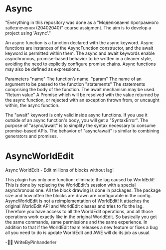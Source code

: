 # Async
"Everything in this repository was done as a "Моделювання програмного забезпечення (20402040)" course assigment.
 The aim is to develop a project using 'Async'."


An async function is a function declared with the async keyword. Async functions are instances of the AsyncFunction constructor, and the await keyword is permitted within them. The async and await keywords enable asynchronous, promise-based behavior to be written in a cleaner style, avoiding the need to explicitly configure promise chains.
Async functions may also be defined as expressions.


 Parameters
 "name" The function’s name.
 "param" The name of an argument to be passed to the function 
 "statements" The statements comprising the body of the function.  The await mechanism may be used.
 "Return value" A Promise which will be resolved with the value returned by the async function, or rejected with an exception thrown from, or uncaught within, the async function.

The "await" keyword is only valid inside async functions. If you use it outside of an async function's body, you will get a "SyntaxError".
The purpose of "async/await" is to simplify the syntax necessary to consume promise-based APIs. The behavior of "async/await" is similar to combining generators and promises.

                                                                                                 
 
AsyncWorldEdit
==============


Async WorldEdit - Edit millions of blocks without lag!

This plugin has only one function: eliminate the lag caused by WorldEdit! 
This is done by replacing the WorldEdit's session with a special asynchronous 
one. All the block drawing is done in packages. The package size and how often
the blocks are drawn are configurable in the config. AsyncWorldEdit is not a
reimplementation of WorldEdit! It attaches the original WorldEdit API and 
WorldEdit classes and tries to fix the lag. Therefore you have access to all
the WorldEdit operations, and all those operations work exactly like in the 
original WorldEdit. So basically you get the same commands, same permissions 
and the same experience. In addition to that if the WorldEdit team releases a new 
feature or fixes a bug all you need to do is update WorldEdit and AWE will do its
job as usual.

-👩‍💻 WriteByPinhanderler

</p>
